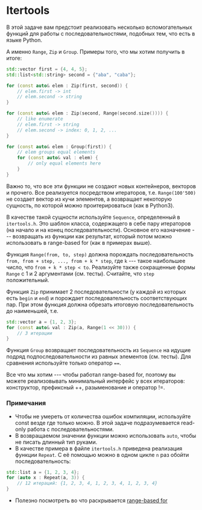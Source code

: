 # Itertools

В этой задаче вам предстоит реализовать несколько вспомогательных функций для
работы с последовательностями, подобных тем, что есть в языке Python.

А именно `Range`, `Zip` и `Group`.
Примеры того, что мы хотим получить в итоге:

```c++
std::vector first = {4, 4, 5};
std::list<std::string> second = {"aba", "caba"};

for (const auto& elem : Zip(first, second)) {
    // elem.first -> int
    // elem.second -> string
}

for (const auto& elem : Zip(second, Range(second.size()))) {
    // like enumerate
    // elem.first -> string
    // elem.second -> index: 0, 1, 2, ...
}

for (const auto& elem : Group(first)) {
    // elem groups equal elements
    for (const auto& val : elem) {
        // only equal elements here
    }
}
```

Важно то, что все эти функции не создают новых контейнеров, векторов и прочего.
Все реализуется посредством итераторов, т.е. `Range(100'500)` не создает вектор из кучи элементов,
а возвращает некоторую сущность, по которой можно проитерироваться (как в Python3).

В качестве такой сущности используйте `Sequence`, определенный в `itertools.h`.
Это шаблон класса, содержащего в себе пару итераторов (на начало и на конец последовательности).
Основное его назначение --- возвращать из функции как результат, который потом можно
использовать в range-based for (как в примерах выше).

Функция `Range(from, to, step)` должна порождать последовательность `from, from + step, ..., from + k * step`, где `k` --- такое
наибольшее число, что `from + k * step < to`.
Реализуйте также сокращенные формы `Range` с 1 и 2 аргументами (см. тесты).
Считайте, что `step` положительный.

Функция `Zip` принимает 2 последовательности (у каждой из которых есть `begin` и `end`)
и порождает последовательность соответствующих пар.
При этом функция должна обрезать итоговую последовательность до наименьшей, т.е.

```c++
std::vector a = {1, 2, 3};
for (const auto& val : Zip(a, Range(1 << 30))) {
    // 3 итерации
}
```

Функция `Group` возвращает последовательность из `Sequence` на идущие подряд подпоследовательности из равных элементов (см. тесты).
Для сравнения используйте только оператор `==`.

Все что мы хотим --- чтобы работал range-based for,
поэтому вы можете реализовывать минимальный интерфейс у всех итераторов: конструктор,
префиксный ++, разыменование и оператор !=.

### Примечания

* Чтобы не умереть от количества ошибок компиляции, используйте const везде где только можно.
В этой задаче подразумевается read-only работа с последовательностями.
* В возвращаемом значении функции можно использовать `auto`, чтобы не писать длинный тип руками.
* В качестве примера в файле `itertools.h` приведена реализация функции `Repeat`.
С её помощью  можно в одном цикле `n` раз обойти последовательность:
```c++
std::list a = {1, 2, 3, 4};
for (auto x : Repeat(a, 3)) {
    // 12 итераций: {1, 2, 3, 4, 1, 2, 3, 4, 1, 2, 3, 4}
}
```
* Полезно посмотреть во что раскрывается [range-based for](https://en.cppreference.com/w/cpp/language/range-for#Explanation)